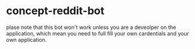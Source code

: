 # concept-reddit-bot
plase note that this bot won't work unless you are a deveolper on the application, which mean you need to full fill your own cardentials and your own application.
